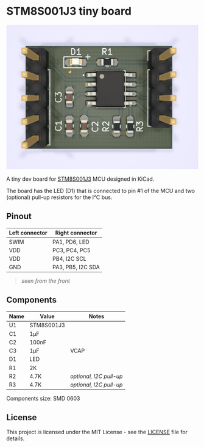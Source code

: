 # STM8S001J3 tiny board

![Front view](docs/STM8S001J3_tiny_board_front.jpg)

A tiny dev board for [STM8S001J3](https://www.st.com/en/microcontrollers-microprocessors/stm8s001j3.html) MCU designed in KiCad. 

The board has the LED (D1) that is connected to pin #1 of the MCU and two (optional) pull-up resistors for the I²C bus.

## Pinout

Left connector | Right connector
--- | ---
SWIM | PA1, PD6, LED
VDD | PC3, PC4, PC5
VDD | PB4, I2C SCL
GND | PA3, PB5, I2C SDA

> *seen from the front*

## Components

Name | Value | Notes
--- | --- | ---
U1 | STM8S001J3 |
C1 | 1µF |
C2 | 100nF |
C3 | 1µF | VCAP
D1 | LED |
R1 | 2K |
R2 | 4.7K | *optional, I2C pull-up*
R3 | 4.7K | *optional, I2C pull-up*

Components size: SMD 0603

## License
This project is licensed under the MIT License - see the [LICENSE](/LICENSE) file for details.